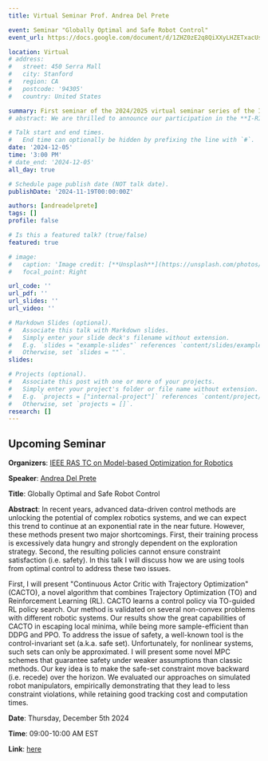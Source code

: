 ```yaml
---
title: Virtual Seminar Prof. Andrea Del Prete

event: Seminar "Globally Optimal and Safe Robot Control"
event_url: https://docs.google.com/document/d/1ZHZ0zE2q8QiXXyLHZETxacUszOmrpWBfUZXTWs3IAHs/edit?tab=t.0

location: Virtual
# address:
#   street: 450 Serra Mall
#   city: Stanford
#   region: CA
#   postcode: '94305'
#   country: United States

summary: First seminar of the 2024/2025 virtual seminar series of the IEEE RAS TC on Model-based Optimization for Robotics.
# abstract: We are thrilled to announce our participation in the **I-RIM 3D 2024** conference. Our team has several exciting activities planned!

# Talk start and end times.
#   End time can optionally be hidden by prefixing the line with `#`.
date: '2024-12-05'
time: '3:00 PM'
# date_end: '2024-12-05'
all_day: true

# Schedule page publish date (NOT talk date).
publishDate: '2024-11-19T00:00:00Z'

authors: [andreadelprete]
tags: []
profile: false

# Is this a featured talk? (true/false)
featured: true

# image:
#   caption: 'Image credit: [**Unsplash**](https://unsplash.com/photos/bzdhc5b3Bxs)'
#   focal_point: Right

url_code: ''
url_pdf: ''
url_slides: ''
url_video: ''

# Markdown Slides (optional).
#   Associate this talk with Markdown slides.
#   Simply enter your slide deck's filename without extension.
#   E.g. `slides = "example-slides"` references `content/slides/example-slides.md`.
#   Otherwise, set `slides = ""`.
slides:

# Projects (optional).
#   Associate this post with one or more of your projects.
#   Simply enter your project's folder or file name without extension.
#   E.g. `projects = ["internal-project"]` references `content/project/deep-learning/index.md`.
#   Otherwise, set `projects = []`.
research: []
---
```


## Upcoming Seminar

**Organizers**: [IEEE RAS TC on Model-based Optimization for Robotics](https://www.tcoptrob.org/)

**Speaker**: [Andrea Del Prete](/author/andrea-del-prete/)

**Title**: Globally Optimal and Safe Robot Control

**Abstract**: In recent years, advanced data-driven control methods are unlocking the potential of complex robotics systems, and we can expect this trend to continue at an exponential rate in the near future. However, these methods present two major shortcomings. First, their training process is excessively data hungry and strongly dependent on the exploration strategy. Second, the resulting policies cannot ensure constraint satisfaction (i.e. safety). In this talk I will discuss how we are using tools from optimal control to address these two issues.

First, I will present "Continuous Actor Critic with Trajectory Optimization" (CACTO), a novel algorithm that combines Trajectory Optimization (TO) and Reinforcement Learning (RL). CACTO learns a control policy via TO-guided RL policy search. Our method is validated on several non-convex problems with different robotic systems. Our results show the great capabilities of CACTO in escaping local minima, while being more sample-efficient than DDPG and PPO. To address the issue of safety, a well-known tool is the control-invariant set (a.k.a. safe set). Unfortunately, for nonlinear systems, such sets can only be approximated. I will present some novel MPC schemes that guarantee safety under weaker assumptions than classic methods. Our key idea is to make the safe-set constraint move backward (i.e. recede) over the horizon. We evaluated our approaches on simulated robot manipulators, empirically demonstrating that they lead to less constraint violations, while retaining good tracking cost and computation times.

**Date**: Thursday, December 5th 2024

**Time**: 09:00-10:00 AM EST

**Link**: [here](https://columbiauniversity.zoom.us/j/91247893326?pwd=L2JWU21aQzc4cU1ZQklEb0QrWGQvdz09)